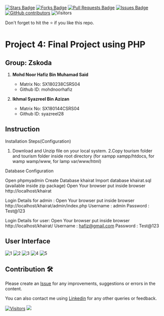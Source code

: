 <a href="https://github.com/drshahizan/software-engineering/stargazers"><img src="https://img.shields.io/github/stars/drshahizan/software-engineering" alt="Stars Badge"/></a>
<a href="https://github.com/drshahizan/software-engineering/network/members"><img src="https://img.shields.io/github/forks/drshahizan/software-engineering" alt="Forks Badge"/></a>
<a href="https://github.com/drshahizan/software-engineering/pulls"><img src="https://img.shields.io/github/issues-pr/drshahizan/software-engineering" alt="Pull Requests Badge"/></a>
<a href="https://github.com/drshahizan/software-engineering/issues"><img src="https://img.shields.io/github/issues/drshahizan/software-engineering" alt="Issues Badge"/></a>
<a href="https://github.com/drshahizan/software-engineering/graphs/contributors"><img alt="GitHub contributors" src="https://img.shields.io/github/contributors/drshahizan/software-engineering?color=2b9348"></a>
![Visitors](https://api.visitorbadge.io/api/visitors?path=https%3A%2F%2Fgithub.com%2Fdrshahizan%2Fsoftware-engineering&labelColor=%23d9e3f0&countColor=%23697689&style=flat)

Don't forget to hit the :star: if you like this repo.

# Project 4: Final Project using PHP

## Group: Zskoda

1. **Mohd Noor Hafiz Bin Muhamad Said**
   - Matrix No: SX180238CSRS04
   - Github ID: mohdnoorhafiz

2. **Ikhmal Syazreel Bin Azizan**
   - Matrix No: SX180144CSRS04
   - Github ID: syazreel28

## Instruction
     
Installation Steps(Configuration)
1. Download and Unzip file on your local system.
2.Copy tourism folder and tourism folder inside root directory (for xampp xampp/htdocs, for wamp wamp/www, for lamp var/www/html)

Database Configuration

Open phpmyadmin
Create Database khairat
Import database khairat.sql (available inside zip package)
Open Your browser put inside browser http://localhost/khairat

Login Details for admin : 
Open Your browser put inside browser http://localhost/khairat/admin/index.php
Username : admin
Password : Test@123

Login Details for user: 
Open Your browser put inside browser http://localhost/khairat/
Username : hafiz@gmail.com
Password : Test@123

## User Interface
![1](https://github.com/drshahizan/learn-php/blob/main/project/4-project/submission/7%20zskoda/khairat/sc/1.jpg)
![2](https://github.com/drshahizan/learn-php/blob/main/project/4-project/submission/7%20zskoda/khairat/sc/2.jpg)
![3](https://github.com/drshahizan/learn-php/blob/main/project/4-project/submission/7%20zskoda/khairat/sc/3.jpg)
![4](https://github.com/drshahizan/learn-php/blob/main/project/4-project/submission/7%20zskoda/khairat/sc/4.jpg)
![5](https://github.com/drshahizan/learn-php/blob/main/project/4-project/submission/7%20zskoda/khairat/sc/5.jpg)


## Contribution 🛠️
Please create an [Issue](https://github.com/drshahizan/software-engineering/issues) for any improvements, suggestions or errors in the content.

You can also contact me using [Linkedin](https://www.linkedin.com/in/drshahizan/) for any other queries or feedback.

[![Visitors](https://api.visitorbadge.io/api/visitors?path=https%3A%2F%2Fgithub.com%2Fdrshahizan&labelColor=%23697689&countColor=%23555555&style=plastic)](https://visitorbadge.io/status?path=https%3A%2F%2Fgithub.com%2Fdrshahizan)
![](https://hit.yhype.me/github/profile?user_id=81284918)
